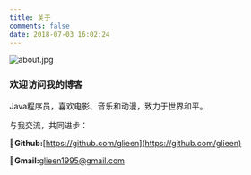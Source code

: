 ```yaml
---
title: 关于
comments: false
date: 2018-07-03 16:02:24
---
```


![about.jpg](https://i.loli.net/2020/02/19/6AJkwTxRszhgpK5.jpg)

### 欢迎访问我的博客

Java程序员，喜欢电影、音乐和动漫，致力于世界和平。

与我交流，共同进步：

🐙**Github:**[https://github.com/glieen](https://github.com/glieen)

📧**Gmail:**[glieen1995@gmail.com](mailto:glieen1995@gmail.com)

